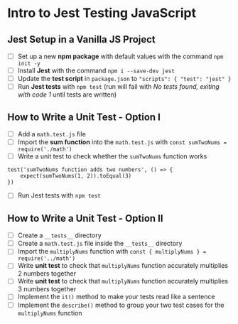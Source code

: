 # Intro to Jest Testing JavaScript
## Jest Setup in a Vanilla JS Project
- [ ] Set up a new **npm package** with default values with the command `npm init -y`
- [ ] Install **Jest** with the command `npm i --save-dev jest`
- [ ] Update the **test script** in `package.json` to 
        ```
        "scripts": {
            "test": "jest"
        }
        ```
- [ ] Run **Jest tests** with `npm test` (run will fail with *No tests found, exiting with code 1* until tests are written)

## How to Write a Unit Test - Option I
- [ ] Add a `math.test.js` file
- [ ] Import the **sum function** into the `math.test.js` with `const sumTwoNums = require('./math')`
- [ ] Write a unit test to check whether the `sumTwoNums` function works
```
test('sumTwoNums function adds two numbers', () => {
    expect(sumTwoNums(1, 2)).toEqual(3)
})
```
- [ ] Run Jest tests with `npm test`

## How to Write a Unit Test - Option II
- [ ] Create a `__tests__` directory
- [ ] Create a `math.test.js` file inside the `__tests__` directory
- [ ] Import the `multiplyNums` function with `const { multiplyNums } = require('../math')`
- [ ] Write **unit test** to check that `multiplyNums` function accurately multiplies 2 numbers together
- [ ] Write **unit test** to check that `multiplyNums` function accurately multiplies 3 numbers together
- [ ] Implement the `it()` method to make your tests read like a sentence
- [ ] Implement the `describe()` method to group your two test cases for the `multiplyNums` function
